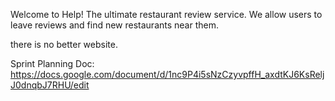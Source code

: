 Welcome to Help! The ultimate restaurant review service. We allow users to leave reviews and find new restaurants near them.

there is no better website.

Sprint Planning Doc:
https://docs.google.com/document/d/1nc9P4i5sNzCzyvpffH_axdtKJ6KsReljJ0dnqbJ7RHU/edit
